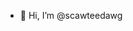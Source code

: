 - 👋 Hi, I’m @scawteedawg


<!---
scawteedawg/scawteedawg is a ✨ special ✨ repository because its `README.md` (this file) appears on your GitHub profile.
You can click the Preview link to take a look at your changes.
--->
